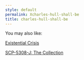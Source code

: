 ```yaml
---
style: default
permalink: Xcharles-hull-shall-be
title: charles-hull-shall-be
---
```

You may also like:

[Existential Crisis](http://scp-wiki.net/existential-crisis)

[SCP-5308-J: The Collection](http://scp-wiki.net/scp-5308-j)
